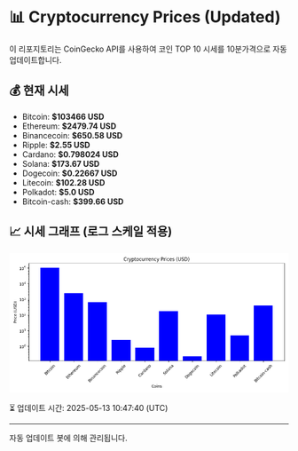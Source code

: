 
# 📊 Cryptocurrency Prices (Updated)

이 리포지토리는 CoinGecko API를 사용하여 코인 TOP 10 시세를 10분가격으로 자동 업데이트합니다.

## 💰 현재 시세
- Bitcoin: **$103466 USD**
- Ethereum: **$2479.74 USD**
- Binancecoin: **$650.58 USD**
- Ripple: **$2.55 USD**
- Cardano: **$0.798024 USD**
- Solana: **$173.67 USD**
- Dogecoin: **$0.22667 USD**
- Litecoin: **$102.28 USD**
- Polkadot: **$5.0 USD**
- Bitcoin-cash: **$399.66 USD**

## 📈 시세 그래프 (로그 스케일 적용)
![Crypto Prices](crypto_prices.png)

⏳ 업데이트 시간: 2025-05-13 10:47:40 (UTC)

---
자동 업데이트 봇에 의해 관리됩니다.
